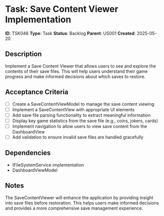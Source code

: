 # Task: Save Content Viewer Implementation

**ID**: TSK046
**Type**: Task
**Status**: Backlog
**Parent**: US001
**Created**: 2025-05-20

## Description

Implement a Save Content Viewer that allows users to see and explore the contents of their save files. This will help users understand their game progress and make informed decisions about which saves to restore.

## Acceptance Criteria

- [ ] Create a SaveContentViewModel to manage the save content viewing
- [ ] Implement a SaveContentView with appropriate UI elements
- [ ] Add save file parsing functionality to extract meaningful information
- [ ] Display key game statistics from the save file (e.g., coins, jokers, cards)
- [ ] Implement navigation to allow users to view save content from the DashboardView
- [ ] Add validation to ensure invalid save files are handled gracefully

## Dependencies

- IFileSystemService implementation
- DashboardViewModel

## Notes

The SaveContentViewer will enhance the application by providing insight into save files before restoration. This helps users make informed decisions and provides a more comprehensive save management experience.
